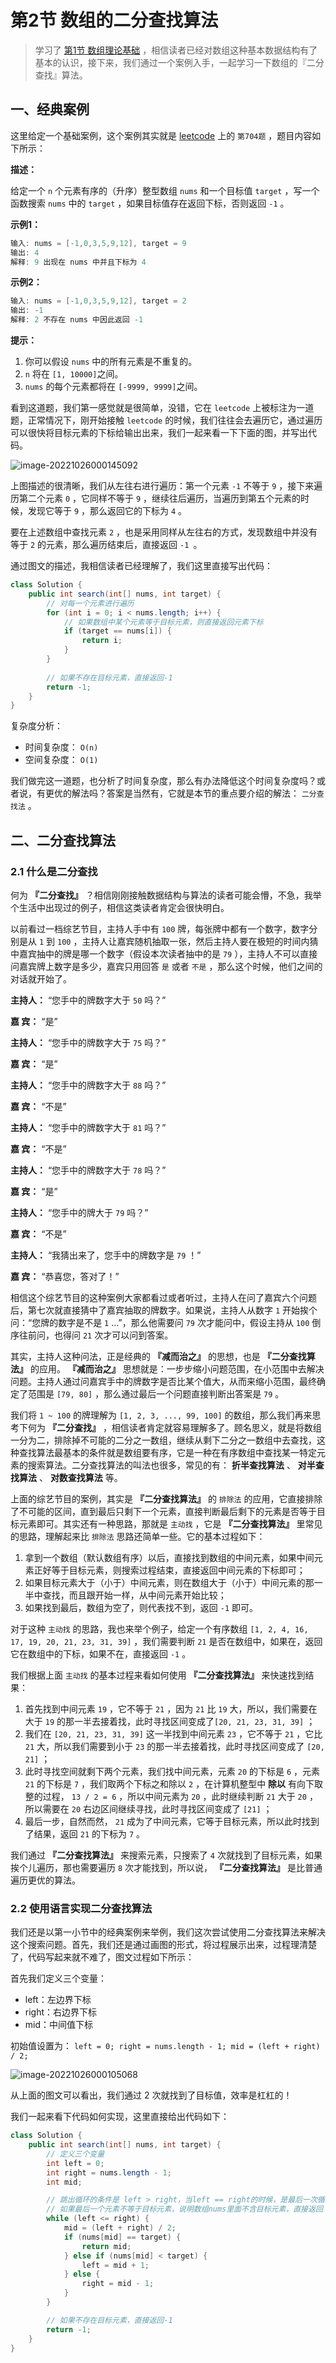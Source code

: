 # 第2节 数组的二分查找算法

> 学习了 [第1节 数组理论基础](1-1数组的理论基础.md) ，相信读者已经对数组这种基本数据结构有了基本的认识，接下来，我们通过一个案例入手，一起学习一下数组的『二分查找』算法。

## 一、经典案例

这里给定一个基础案例，这个案例其实就是 [leetcode](https://leetcode.cn/) 上的 `第704题` ，题目内容如下所示：

**描述：**

给定一个 `n` 个元素有序的（升序）整型数组 `nums` 和一个目标值 `target`  ，写一个函数搜索 `nums` 中的 `target` ，如果目标值存在返回下标，否则返回 `-1` 。

**示例1：**

```java
输入: nums = [-1,0,3,5,9,12], target = 9
输出: 4
解释: 9 出现在 nums 中并且下标为 4
```

**示例2：**

```java
输入: nums = [-1,0,3,5,9,12], target = 2
输出: -1
解释: 2 不存在 nums 中因此返回 -1
```

**提示：**

1. 你可以假设 `nums` 中的所有元素是不重复的。
2. `n` 将在 `[1, 10000]`之间。
3. `nums` 的每个元素都将在 `[-9999, 9999]`之间。

看到这道题，我们第一感觉就是很简单，没错，它在 `leetcode` 上被标注为一道 <Badge type="tip" text="简单" vertical="middle" /> 题，正常情况下，刚开始接触 `leetcode` 的时候，我们往往会去遍历它，通过遍历可以很快将目标元素的下标给输出出来，我们一起来看一下下面的图，并写出代码。

![image-20221026000145092](https://codingguide-1256975789.cos.ap-beijing.myqcloud.com/codingguide/img/image-20221026000145092.png)

上图描述的很清晰，我们从左往右进行遍历：第一个元素 `-1` 不等于 `9` ，接下来遍历第二个元素 `0` ，它同样不等于 `9` ，继续往后遍历，当遍历到第五个元素的时候，发现它等于 `9` ，那么返回它的下标为 `4` 。

要在上述数组中查找元素 `2` ，也是采用同样从左往右的方式，发现数组中并没有等于 `2` 的元素，那么遍历结束后，直接返回 `-1 `。

通过图文的描述，我相信读者已经理解了，我们这里直接写出代码：

```java
class Solution {
    public int search(int[] nums, int target) {
        // 对每一个元素进行遍历
        for (int i = 0; i < nums.length; i++) {
            // 如果数组中某个元素等于目标元素，则直接返回元素下标
            if (target == nums[i]) {
                return i;
            }
        }
        
        // 如果不存在目标元素，直接返回-1
        return -1;
    }
}
```

复杂度分析：

- 时间复杂度： `O(n)`
- 空间复杂度： `O(1)`

我们做完这一道题，也分析了时间复杂度，那么有办法降低这个时间复杂度吗？或者说，有更优的解法吗？答案是当然有，它就是本节的重点要介绍的解法： `二分查找法` 。

## 二、二分查找算法

### 2.1 什么是二分查找

何为 **『二分查找』** ？相信刚刚接触数据结构与算法的读者可能会懵，不急，我举个生活中出现过的例子，相信这类读者肯定会很快明白。

以前看过一档综艺节目，主持人手中有 `100` 牌，每张牌中都有一个数字，数字分别是从 `1` 到 `100` ，主持人让嘉宾随机抽取一张，然后主持人要在极短的时间内猜中嘉宾抽中的牌是哪一个数字（假设本次读者抽中的是 `79` ），主持人不可以直接问嘉宾牌上数字是多少，嘉宾只用回答 `是` 或者 `不是` ，那么这个时候，他们之间的对话就开始了。

**主持人：** “您手中的牌数字大于 `50` 吗？”

**嘉    宾：** “是”

**主持人：** “您手中的牌数字大于 `75` 吗？”

**嘉    宾：** “是”

**主持人：** “您手中的牌数字大于 `88` 吗？”

**嘉    宾：** “不是”

**主持人：** “您手中的牌数字大于 `81` 吗？”

**嘉    宾：** “不是”

**主持人：** “您手中的牌数字大于 `78` 吗？”

**嘉    宾：** “是”

**主持人：** “您手中的牌大于 `79` 吗？”

**嘉    宾：** “不是”

**主持人：** “我猜出来了，您手中的牌数字是 `79` ！”

**嘉    宾：** “恭喜您，答对了！”

相信这个综艺节目的这种案例大家都看过或者听过，主持人在问了嘉宾六个问题后，第七次就直接猜中了嘉宾抽取的牌数字。如果说，主持人从数字 `1` 开始挨个问：“您牌的数字是不是 `1` ...”，那么他需要问 `79` 次才能问中，假设主持从 `100` 倒序往前问，也得问 `21` 次才可以问到答案。

其实，主持人这种问法，正是经典的 **『减而治之』** 的思想，也是 **『二分查找算法』** 的应用。 **『减而治之』** 思想就是：一步步缩小问题范围，在小范围中去解决问题。主持人通过问嘉宾手中的牌数字是否比某个值大，从而来缩小范围，最终确定了范围是 `[79, 80]` ，那么通过最后一个问题直接判断出答案是 `79` 。

我们将 `1 ~ 100` 的牌理解为 `[1, 2, 3, ..., 99, 100]` 的数组，那么我们再来思考下何为 **『二分查找』** ，相信读者肯定就容易理解多了。顾名思义，就是将数组一分为二，排除掉不可能的二分之一数组，继续从剩下二分之一数组中去查找，这种查找算法最基本的条件就是数组要有序，它是一种在有序数组中查找某一特定元素的搜索算法。二分查找算法的叫法也很多，常见的有： **折半查找算法** 、 **对半查找算法** 、 **对数查找算法** 等。

上面的综艺节目的案例，其实是 **『二分查找算法』** 的 `排除法` 的应用，它直接排除了不可能的区间，直到最后只剩下一个元素，直接判断最后剩下的元素是否等于目标元素即可。其实还有一种思路，那就是 `主动找` ，它是  **『二分查找算法』** 里常见的思路，理解起来比 `排除法` 思路还简单一些。它的基本过程如下：

1. 拿到一个数组（默认数组有序）以后，直接找到数组的中间元素，如果中间元素正好等于目标元素，则搜索过程结束，直接返回中间元素的下标即可；
2. 如果目标元素大于（小于）中间元素，则在数组大于（小于）中间元素的那一半中查找，而且跟开始一样，从中间元素开始比较；
3. 如果找到最后，数组为空了，则代表找不到，返回 `-1` 即可。

对于这种 `主动找` 的思路，我也来举个例子，给定一个有序数组 `[1, 2, 4, 16, 17, 19, 20, 21, 23, 31, 39]` ，我们需要判断 `21` 是否在数组中，如果在，返回它在数组中的下标，如果不在，直接返回 `-1` 。

我们根据上面 `主动找` 的基本过程来看如何使用 **『二分查找算法』** 来快速找到结果：

1. 首先找到中间元素 `19` ，它不等于 `21` ，因为 `21` 比 `19` 大，所以，我们需要在大于 `19` 的那一半去接着找，此时寻找区间变成了`[20, 21, 23, 31, 39]` ；
2. 我们在 `[20, 21, 23, 31, 39]` 这一半找到中间元素 `23` ，它不等于 `21` ，它比 `21` 大，所以我们需要到小于 `23` 的那一半去接着找，此时寻找区间变成了 `[20, 21]` ；
3. 此时寻找空间就剩下两个元素，我们找中间元素，元素 `20` 的下标是 `6` ，元素 `21` 的下标是 `7` ，我们取两个下标之和除以 `2` ，在计算机整型中 **除以** 有向下取整的过程， `13 / 2 = 6` ，所以中间元素为 `20` ，此时继续判断 `21` 大于 `20` ，所以需要在 `20` 右边区间继续寻找，此时寻找区间变成了 `[21]` ；
4. 最后一步，自然而然， `21` 成为了中间元素，它等于目标元素，所以此时找到了结果，返回 `21` 的下标为 `7` 。

我们通过 **『二分查找算法』** 来搜索元素，只搜索了 `4` 次就找到了目标元素，如果挨个儿遍历，那也需要遍历 `8` 次才能找到，所以说， **『二分查找算法』** 是比普通遍历更优的算法。

### 2.2 使用语言实现二分查找算法

我们还是以第一小节中的经典案例来举例，我们这次尝试使用二分查找算法来解决这个搜索问题。首先，我们还是通过画图的形式，将过程展示出来，过程理清楚了，代码写起来就不难了，图文过程如下所示：

首先我们定义三个变量：

- left：左边界下标
- right：右边界下标
- mid：中间值下标

初始值设置为： `left = 0; right = nums.length - 1; mid = (left + right) / 2;`

![image-20221026000105068](https://codingguide-1256975789.cos.ap-beijing.myqcloud.com/codingguide/img/image-20221026000105068.png)

从上面的图文可以看出，我们通过 2 次就找到了目标值，效率是杠杠的！

我们一起来看下代码如何实现，这里直接给出代码如下：

```java
class Solution {
    public int search(int[] nums, int target) {
        // 定义三个变量
        int left = 0;
        int right = nums.length - 1;
        int mid;

        // 跳出循环的条件是 left > right，当left == right的时候，是最后一次循环，此时待查找区间只剩下一个元素
        // 如果最后一个元素不等于目标元素，说明数组nums里面不含目标元素，直接返回 -1
        while (left <= right) {
            mid = (left + right) / 2;
            if (nums[mid] == target) {
                return mid;
            } else if (nums[mid] < target) {
                left = mid + 1;
            } else {
                right = mid - 1;
            }
        }

        // 如果不存在目标元素，直接返回-1
        return -1;
    }
}
```



